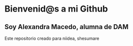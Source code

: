 # Bienvenid@s a mi Github
## Soy Alexandra Macedo, alumna de DAM

Este repositorio creado para niidea, shesumare
